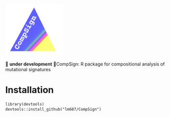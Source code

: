 ![logo simplex](logo.png "")

:construction: **under development** :construction:CompSign: R package for compositional analysis of mutational signatures

# Installation

    library(devtools)
    devtools::install_github("lm687/CompSign")
